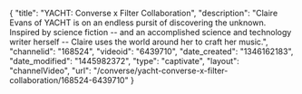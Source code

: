 {
    "title": "YACHT: Converse x Filter Collaboration",
    "description": "Claire Evans of YACHT is on an endless pursit of discovering the unknown. Inspired by science fiction -- and an accomplished science and technology writer herself -- Claire uses the world around her to craft her music.",
    "channelid": "168524",
    "videoid": "6439710",
    "date_created": "1346162183",
    "date_modified": "1445982372",
    "type": "captivate",
    "layout": "channelVideo",
    "url": "\/converse\/yacht-converse-x-filter-collaboration\/168524-6439710"
}